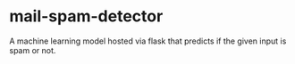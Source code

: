 # mail-spam-detector
A machine learning model hosted via flask that predicts if the given input is spam or not.
